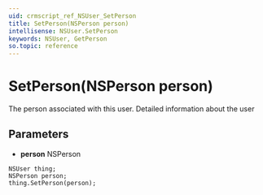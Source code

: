 ```yaml
---
uid: crmscript_ref_NSUser_SetPerson
title: SetPerson(NSPerson person)
intellisense: NSUser.SetPerson
keywords: NSUser, GetPerson
so.topic: reference
---
```


# SetPerson(NSPerson person)

The person associated with this user. Detailed information about the user

## Parameters

* **person** NSPerson

```crmscript
NSUser thing;
NSPerson person;
thing.SetPerson(person);
```

